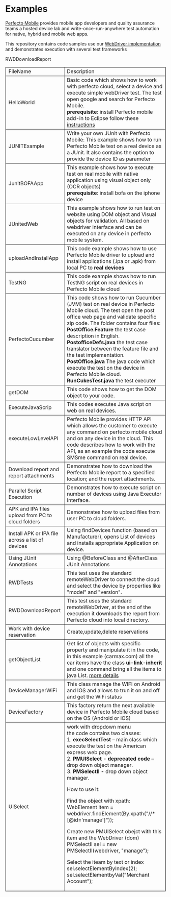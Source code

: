 Examples
========

<a href="http://www.perfectomobile.com/">Perfecto Mobile</a> provides mobile app developers and quality assurance teams a hosted device lab and write-once-run-anywhere test automation for native, hybrid and mobile web apps. 

This repository contains code samples use our <a href="http://help.perfectomobile.com/article/AA-02326/">WebDriver implementation</a> and demonstrates execution with several test frameworks

<table border="1">
<tr>
<td>FileName</td>
<td>Description</td>
</tr>
<tr>
<td>HelloWorld</td>
<td>
Basic code which shows how to work with perfecto cloud, select a device and execute simple webDriver test.
The test open google and search for Perfecto Mobile.
    <br><b>prerequisite</b>: install Perfecto mobile add-in to Eclipse follow these <a href="http://help.perfectomobile.com/article/AA-02275/259/Guides-Documentation/Selenium/MobileCloud-WebDriver-MobileCloud-for-Eclipse-December-2013.html/">instructions</a>
 
</td>
</tr>
<tr>
<td>JUNITExample</td>
<td>
    Write your own JUnit with Perfecto Mobile:
    This example shows how to run Perfecto Mobile test on a real device as a JUnit.
    It also contains the option to provide the device ID as parameter
</td>
</tr>
<tr>
<td>JunitBOFAApp</td>
<td>
    This example shows how to execute test on real mobile with native application using visual object only (OCR objects)
    <br><b>prerequisite</b>: install bofa on the iphone device
</td>
</tr>
<tr>
<td>JUnitedWeb</td>
<td>
    This example shows how to run test on website using DOM object and Visual objects for validation. All based on webdriver interface and can be executed on any device in perfecto mobile system.
</td>
</tr>
<tr>
<td>uploadAndInstallApp</td>
<td>
    This code example shows how to use Perfecto Mobile driver to upload and install applications (.ipa or .apk) from local PC to <b>real devices</b> 
</td>
</tr>
<tr>
<td>TestNG</td>
<td>
    This code example shows how to run TestNG script on real devices in Perfecto Mobile cloud
</tr>
<tr>
<td>PerfectoCucumber</td>
<td>
    This code shows how to run Cucumber (JVM) test on real device in Perfecto Mobile cloud.
    The test open the post office web page and validate specific zip code.  
    The folder contains four files:<br>
    <b>PostOffice.Feature</b> the test case description in English. <br>
    <b>PostofficeDefs.java</b> the test case translator between the feature file and the test implementation. <br>
    <b>PostOffice.java</b> The java code which execute the test on the device in Perfecto Mobile cloud. <br>
    <b>RunCukesTest.java</b> the test executer  
</tr>
 <tr>
<td>getDOM</td>
<td>
    This code shows how to get the DOM object to your code.
</tr>
 <tr>
<td>ExecuteJavaScrip</td>
<td>
    This codes executes Java script on web on real devices.
</tr>
<td>executeLowLevelAPI </td>
<td>
    Perfecto Mobile provides HTTP API which allows the customer to execute any command on perfecto mobile cloud and on any device in the cloud.
    This code describes how to work with the API, as an example the code execute SMSme command on real device.
</td>    
</tr>
<tr>
<td> Download report and report attachments</td>
<td>
    Demonstrates how to download the Perfecto Mobile report to a specified location; and the report attachments.
</td>
</tr>
<tr>
<td> Parallel Script Execution</td>
<td>
    Demonstrates how to execute script on number of devices using Java Executor Interface.  
</td>
</tr>
<tr>
<td> APK and IPA files upload from PC to cloud folders</td>
<td>
    Demonstrates how to upload files from user PC to cloud folders.   
</td>
</tr>
<td> Install APK or IPA file across a list of devices</td>
<td>
    Using findDevices function (based on Manufacturer), opens List of devices and installs appropriate Application on device.   
</td>
</tr>
<tr>
<td> Using JUnit Annotations</td>
<td>
    Using @BeforeClass and @AfterClass JUnit Annotations
</td>
</tr>
RWDDownloadReport
<tr>
<td>RWDTests</td>
<td>
	This test uses the standard remoteWebDriver to connect the cloud and select the device by properties like "model" and "version".
</td>
</tr>
<tr>
<td>RWDDownloadReport</td>
<td>
This test uses the standard remoteWebDriver, at the end of the execution it downloads the report from Perfecto cloud into local directory.
</td>
</tr>
<tr>
<td> Work with device reservation</td>
<td>
   Create,update,delete reservations
</td>
</tr>
<tr>
<td> getObjectList</td>
<td>
Get list of objects with specific property and manipulate it in the code, in this example (carmax.com) all the car items have the class <b>ui-link-inherit</b> and one command bring all the items to java List.
 <a href="http://blog.perfectomobile.com/2014/03/20/1872/">more details</a>
</td>
</tr>
<tr>
<td>DeviceManagerWiFi</td>
<td>
This class manage the WIFI on Android and IOS and allows to trun it on and off and get the WiFi status
</td>
</tr> 
 
<tr>
<td>DeviceFactory</td>
<td>
This factory return the next available device in Perfecto Mobile cloud based on the OS (Android or iOS)
</td>
</tr>
<tr>
<td>UISelect</td>
<td>
work with dropdown menu<br> 
the code contains two classes:<br>
1.	<b>execSelectTest</b> – main class which execute the test on the American express web page.<br>
2.	<b>PMUISelect - deprecated code </b> – drop down object manager.<br>
3.	<b>PMSelectII - </b> drop down object manager.<br>

How to use it:<br>

Find the object with xpath:<br>
WebElement item  = webdriver.findElement(By.xpath("//*[@id='manage']"));<br>

Create new PMUISelect obejct with this item and the WebDriver (dom) <br>
PMSelectII sel = new PMSelectII(webdriver, "manage");<br>

Select the iteam by text or index <br>
	sel.selectElementByIndex(2);<br>
	sel.selectElementbyVal("Merchant Account");<br>
</td>
</tr>


</table>
